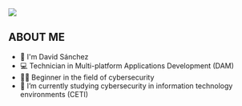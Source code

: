 <img src="https://imgur.com/a/zjPm4sP.png">

## ABOUT ME

- 👦 I'm David Sánchez
- 💻 Technician in Multi-platform Applications Development (DAM)
- 👨‍💻​ Beginner in the field of cybersecurity
- 🌱 I’m currently studying cybersecurity in information technology environments (CETI)
